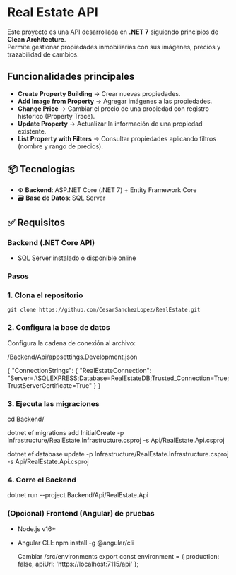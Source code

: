 # Real Estate API

Este proyecto es una API desarrollada en **.NET 7** siguiendo principios de **Clean Architecture**.  
Permite gestionar propiedades inmobiliarias con sus imágenes, precios y trazabilidad de cambios.

## Funcionalidades principales

- **Create Property Building** → Crear nuevas propiedades.
- **Add Image from Property** → Agregar imágenes a las propiedades.
- **Change Price** → Cambiar el precio de una propiedad con registro histórico (Property Trace).
- **Update Property** → Actualizar la información de una propiedad existente.
- **List Property with Filters** → Consultar propiedades aplicando filtros (nombre y rango de precios).

## 📦 Tecnologías

- ⚙️ **Backend**: ASP.NET Core (.NET 7) + Entity Framework Core
- 🗃️ **Base de Datos**: SQL Server

## ✅ Requisitos

### Backend (.NET Core API)

- SQL Server instalado o disponible online


### Pasos
 
 
### 1. Clona el repositorio

	git clone https://github.com/CesarSanchezLopez/RealEstate.git

### 2.  Configura la base de datos

Configura la cadena de conexión al archivo:

/Backend/Api/appsettings.Development.json

{
  "ConnectionStrings": {
  "RealEstateConnection": "Server=.\\SQLEXPRESS;Database=RealEstateDB;Trusted_Connection=True;TrustServerCertificate=True"
  }
}

### 3. Ejecuta las migraciones

cd Backend/

dotnet ef migrations add InitialCreate -p Infrastructure/RealEstate.Infrastructure.csproj -s Api/RealEstate.Api.csproj

dotnet ef database update -p Infrastructure/RealEstate.Infrastructure.csproj -s Api/RealEstate.Api.csproj


### 4. Corre el Backend

dotnet run --project Backend/Api/RealEstate.Api



### (Opcional) Frontend (Angular) de pruebas

- Node.js v16+
- Angular CLI:
  npm install -g @angular/cli
  
  Cambiar  /src/environments
     export const environment = {
		production: false,
		apiUrl: 'https://localhost:7115/api'
	  };
